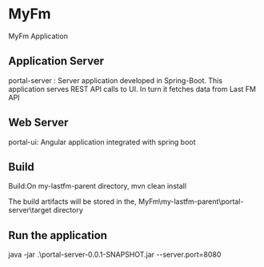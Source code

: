 # MyFm
MyFm Application


## Application Server

portal-server : Server application developed in Spring-Boot. 
This application serves REST API calls to UI. In turn it fetches data from Last FM API

## Web Server

portal-ui: Angular application integrated with spring boot

## Build

Build:On my-lastfm-parent directory,
mvn clean install 

The build artifacts will be stored in the, MyFm\my-lastfm-parent\portal-server\target directory


## Run the application

java -jar .\portal-server-0.0.1-SNAPSHOT.jar --server.port=8080